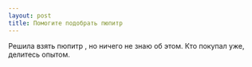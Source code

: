 ```yaml
---
layout: post 
title: Помогите подобрать пюпитр  
--- 
```

Решила взять пюпитр , но ничего не знаю об этом. Кто покупал уже, делитесь опытом.